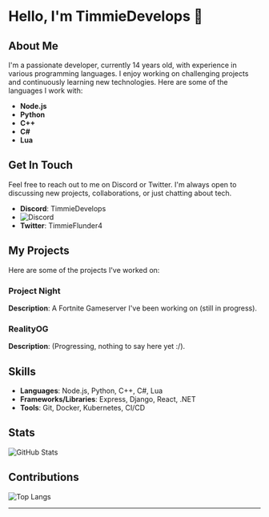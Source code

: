 # Hello, I'm TimmieDevelops 👋

## About Me
I'm a passionate developer, currently 14 years old, with experience in various programming languages. I enjoy working on challenging projects and continuously learning new technologies. Here are some of the languages I work with:

- **Node.js**
- **Python**
- **C++**
- **C#**
- **Lua**

## Get In Touch
Feel free to reach out to me on Discord or Twitter. I'm always open to discussing new projects, collaborations, or just chatting about tech.

- **Discord**: TimmieDevelops
- ![Discord](https://discord.c99.nl/widget/theme-3/844680229506514974.png)
- **Twitter**: TimmieFlunder4

## My Projects
Here are some of the projects I've worked on:

### Project Night
**Description**: A Fortnite Gameserver I've been working on (still in progress).

### RealityOG
**Description**: (Progressing, nothing to say here yet :/).

## Skills
- **Languages**: Node.js, Python, C++, C#, Lua
- **Frameworks/Libraries**: Express, Django, React, .NET
- **Tools**: Git, Docker, Kubernetes, CI/CD

## Stats
![GitHub Stats](https://github-readme-stats.vercel.app/api?username=TimmieDevelops&show_icons=true&theme=dark)

## Contributions
![Top Langs](https://github-readme-stats.vercel.app/api/top-langs/?username=TimmieDevelops&layout=compact&theme=dark)

---
